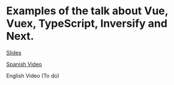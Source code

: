 # Examples of the talk about Vue, Vuex, TypeScript, Inversify and Next.

[Slides](https://www.slideshare.net/CKGrafico/empowering-vue-with-typescript-inversify-vuex-and-some-other-super-tools)

[Spanish Video](https://www.youtube.com/watch?v=yYsIuexaIU4)

English Video (To do)